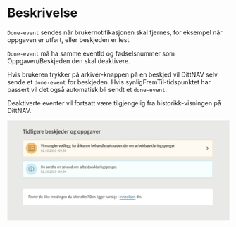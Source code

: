 # Beskrivelse

`Done-event` sendes når brukernotifikasjonen skal fjernes, for eksempel når oppgaven er utført, eller beskjeden er lest.

`Done-event` må ha samme eventId og fødselsnummer som Oppgaven/Beskjeden den skal deaktivere. 

Hvis brukeren trykker på arkivér-knappen på en beskjed vil DittNAV selv sende et `done-event` for beskjeden.
Hvis synligFremTil-tidspunktet har passert vil det også automatisk bli sendt et `done-event`.

Deaktiverte eventer vil fortsatt være tilgjengelig fra historikk-visningen på DittNAV.

![Images](https://github.com/navikt/brukernotifikasjon-docs/blob/master/docs/assets/Historikk_dittnav.png?raw=true)
